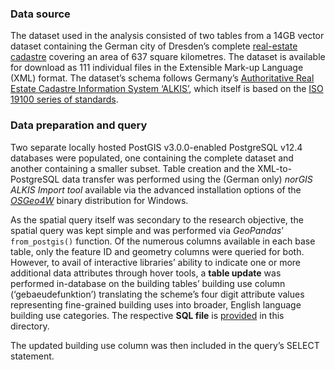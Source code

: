 ### Data source

The dataset used in the analysis consisted of two tables from a 14GB vector dataset containing the German city of Dresden’s complete [real-estate cadastre](https://www.geodaten.sachsen.de/downloadbereich-alkis-4176.html) covering an area of 637 square kilometres. The dataset is available for download as 111 individual files in the Extensible Mark-up Language (XML) format. The dataset’s schema follows Germany’s [Authoritative Real Estate Cadastre Information System ‘ALKIS’](http://www.adv-online.de/Products/Real-Estate-Cadastre/ALKIS/), which itself is based on the [ISO 19100 series of standards](https://www.iso.org/committee/54904.html).

### Data preparation and query

Two separate locally hosted PostGIS v3.0.0-enabled PostgreSQL v12.4 databases were populated, one containing the complete dataset and another containing a smaller subset. Table creation and the XML-to-PostgreSQL data transfer was performed using the (German only) *norGIS ALKIS Import tool* available via the advanced installation options of the [*OSGeo4W*](https://trac.osgeo.org/osgeo4w) binary distribution for Windows.

As the spatial query itself was secondary to the research objective, the spatial query was kept simple and was performed via *GeoPandas*’ `from_postgis()` function. Of the numerous columns available in each base table, only the feature ID and geometry columns were queried for both. However, to avail of interactive libraries’ ability to indicate one or more additional data attributes through hover tools, a **table update** was performed in-database on the building tables’ building use column (‘gebaeudefunktion’) translating the scheme’s four digit attribute values representing fine-grained building uses into broader, English language building use categories. The respective **SQL file** is [provided](building_use_to_english.sql) in this directory.

The updated building use column was then included in the query’s SELECT statement.